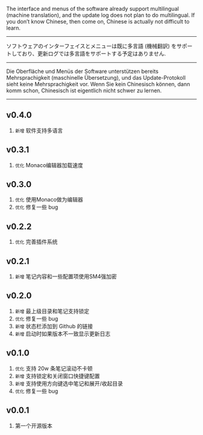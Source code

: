 The interface and menus of the software already support multilingual (machine translation), and the update log does not plan to do multilingual. If you don’t know Chinese, then come on, Chinese is actually not difficult to learn.

----

ソフトウェアのインターフェイスとメニューは既に多言語 (機械翻訳) をサポートしており、更新ログでは多言語をサポートする予定はありません.

----

Die Oberfläche und Menüs der Software unterstützen bereits Mehrsprachigkeit (maschinelle Übersetzung), und das Update-Protokoll sieht keine Mehrsprachigkeit vor. Wenn Sie kein Chinesisch können, dann komm schon, Chinesisch ist eigentlich nicht schwer zu lernen.

----
  

## v0.4.0

1. `新增` 软件支持多语言

## v0.3.1

1. `优化` Monaco编辑器加载速度
  

## v0.3.0

1. `优化` 使用Monaco做为编辑器
2. `优化` 修复一些 bug

## v0.2.2

1. `优化` 完善插件系统

## v0.2.1

1. `新增` 笔记内容和一些配置项使用SM4强加密

## v0.2.0

1. `新增` 最上级目录和笔记支持锁定
2. `优化` 修复一些 bug
3. `新增` 状态栏添加到 Github 的链接
4. `新增` 启动时如果版本不一致显示更新日志

## v0.1.0

1. `优化` 支持 20w 条笔记滚动不卡顿
2. `新增` 支持锁定和关闭窗口快捷键配置
3. `新增` 支持使用方向键选中笔记和展开/收起目录
4. `优化` 修复一些 bug

## v0.0.1

1. 第一个开源版本